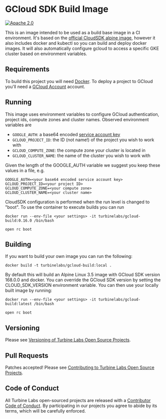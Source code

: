
[//]: # ( Copyright 2018 Turbine Labs, Inc.                                   )
[//]: # ( you may not use this file except in compliance with the License.    )
[//]: # ( You may obtain a copy of the License at                             )
[//]: # (                                                                     )
[//]: # (     http://www.apache.org/licenses/LICENSE-2.0                      )
[//]: # (                                                                     )
[//]: # ( Unless required by applicable law or agreed to in writing, software )
[//]: # ( distributed under the License is distributed on an "AS IS" BASIS,   )
[//]: # ( WITHOUT WARRANTIES OR CONDITIONS OF ANY KIND, either express or     )
[//]: # ( implied. See the License for the specific language governing        )
[//]: # ( permissions and limitations under the License.                      )

# GCloud SDK Build Image

[![Apache 2.0](https://img.shields.io/badge/license-apache%202.0-blue.svg)](LICENSE)

This is an image intended to be used as a build base image in a CI
environment. It's based on the
[official CloudSDK alpine image](https://github.com/GoogleCloudPlatform/cloud-sdk-docker/blob/master/alpine/Dockerfile),
however it also includes docker and kubectl so you can build and deploy docker
images. It will also automatically configure gcloud to access a specific GKE
cluster based on environment variables.

## Requirements

To build this project you will
need [Docker](https://docs.docker.com/engine/installation/). To deploy a project
to GCloud you'll need a [GCloud Account](https://cloud.google.com/) account.

## Running

This image uses environment variables to configure GCloud authentication,
project ids, compute zones and cluster names. Observed environment variables are

* `GOOGLE_AUTH`: a base64 encoded [service account key](https://cloud.google.com/docs/authentication/getting-started)
* `GCLOUD_PROJECT_ID`: the ID (not name!) of the project you wish to work with
* `GCLOUD_COMPUTE_ZONE`: the compute zone your cluster is located in
* `GCLOUD_CLUSTER_NAME`: the name of the cluster you wish to work with

Given the length of the GOOGLE_AUTH variable we suggest you keep these values in
a file, e.g.

```
GOOGLE_AUTH=<your base64 encoded service account key>
GCLOUD_PROJECT_ID=<your project ID>
GCLOUD_COMPUTE_ZONE=<your compute zone>
GCLOUD_CLUSTER_NAME=<your cluster name>
```

CloudSDK configuration is performed when the run level is changed to "boot". To
use the container to execute builds you can run

```console
docker run --env-file <your settings> -it turbinelabs/gcloud-build:0.16.0 /bin/bash

open rc boot
```

## Building

If you want to build your own image you can run the following:

```
docker build -t turbinelabs/gcloud-build:local .
```

By default this will build an Alpine Linux 3.5 image with GCloud SDK version
168.0.0 and docker. You can override the GCloud SDK version by setting the
CLOUD_SDK_VERSION environment variable. You can then use your locally built
image by running:

```console
docker run --env-file <your settings> -it turbinelabs/gcloud-build:latest /bin/bash

open rc boot
```

## Versioning

Please see [Versioning of Turbine Labs Open Source Projects](http://github.com/turbinelabs/developer/blob/master/README.md#versioning).

## Pull Requests

Patches accepted! Please see [Contributing to Turbine Labs Open Source Projects](http://github.com/turbinelabs/developer/blob/master/README.md#contributing).

## Code of Conduct

All Turbine Labs open-sourced projects are released with a
[Contributor Code of Conduct](CODE_OF_CONDUCT.md). By participating in our
projects you agree to abide by its terms, which will be carefully enforced.
